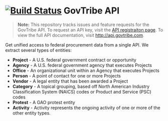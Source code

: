 [![Build Status](https://travis-ci.org/GovTribe/api.svg?branch=master)](https://travis-ci.org/GovTribe/api)
GovTribe API
======

> **Note:** This repository tracks issues and feature requests for the GovTribe API. To request an API key, visit the [API registraiton page](https://api.govtribe.com/register). To view the full API documentation, visit http://api.govtribe.com.

Get unified access to federal procurement data from a single API. We extract several types of entities:

* **Project** - A U.S. federal government contract or opportunity
* **Agency**  - A U.S. federal government agency that executes Projects
* **Office**  - An organizational unit within an Agency that executes Projects
* **Person**  - A point of contact for one or more Projects
* **Vendor**  - A legal entity that has been awarded a Project
* **Category**  - A topical grouping, based off North American Industry Classification System (NAICS) codes or Product and Service (PSC) codes
* **Protest**  - A GAO protest entity
* **Activity**  - Activity represents the ongoing activity of one or more of the other entity types.
